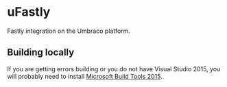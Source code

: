 # uFastly

Fastly integration on the Umbraco platform.

## Building locally

If you are getting errors building or you do not have Visual Studio 2015, you will probably need to
install [Microsoft Build Tools 2015](https://www.microsoft.com/en-us/download/details.aspx?id=48159).

